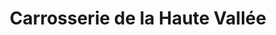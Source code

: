 ---
title: "Carrosserie de la Haute Vallée"
url: /quillan/carrosserie-de-la-haute-vallee/
shop: Autowerkstatt
---